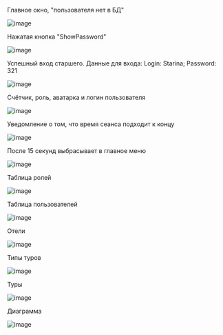 Главное окно, "пользователя нет в БД"

![image](https://user-images.githubusercontent.com/90379312/204084066-3b80529d-ca7d-4965-a5a1-a27f2b0bbc98.png)

Нажатая кнопка "ShowPassword"

![image](https://user-images.githubusercontent.com/90379312/204084141-0e9eadc1-3b58-49fb-8c19-b5f8619eb3a5.png)

Успешный вход старшего. Данные для входа: Login: Starina; Password: 321

![image](https://user-images.githubusercontent.com/90379312/204084267-2700d768-3c77-4b50-935a-f49db126c9ae.png)

Счётчик, роль, аватарка и логин пользователя

![image](https://user-images.githubusercontent.com/90379312/204084318-0a995ee2-a218-418c-af29-e091d68f187e.png)

Уведомление о том, что время сеанса подходит к концу

![image](https://user-images.githubusercontent.com/90379312/204084332-49d48377-ccf4-4f24-9f83-721efdc6db38.png)

После 15 секунд выбрасывает в главное меню

![image](https://user-images.githubusercontent.com/90379312/204084361-e8a9143e-fe37-4030-847f-357dbe52cf2e.png)

Таблица ролей

![image](https://user-images.githubusercontent.com/90379312/204084617-399b541d-a121-44c9-9c5f-0d991501f257.png)

Таблица пользователей

![image](https://user-images.githubusercontent.com/90379312/204084626-b4236813-694e-4c4c-aff1-c3bd63957bfe.png)

Отели

![image](https://user-images.githubusercontent.com/90379312/204084637-964edfa4-185b-41b6-a668-1b3c3f7acb3d.png)

Типы туров

![image](https://user-images.githubusercontent.com/90379312/204084757-ce34be9f-f441-4f77-b264-c566d583e5f0.png)

Туры

![image](https://user-images.githubusercontent.com/90379312/204084783-84bba843-cddb-4432-a312-7adc0da562d9.png)


Диаграмма

![image](https://user-images.githubusercontent.com/90379312/204084728-779e489e-7c57-42b8-aa78-eca3cec6fc88.png)
